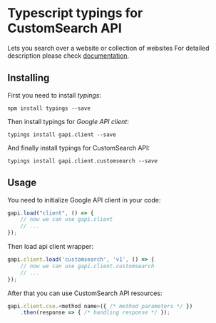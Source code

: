 # Typescript typings for CustomSearch API
Lets you search over a website or collection of websites
For detailed description please check [documentation](https://developers.google.com/custom-search/v1/using_rest).

## Installing

First you need to install *typings*:
```
npm install typings --save 
```

Then install typings for *Google API client*:
```
typings install gapi.client --save 
```

And finally install typings for CustomSearch API:
```
typings install gapi.client.customsearch --save 
```

## Usage

You need to initialize Google API client in your code:
```typescript
gapi.load("client", () => { 
    // now we can use gapi.client
    // ... 
});
```

Then load api client wrapper:
```typescript
gapi.client.load('customsearch', 'v1', () => {
    // now we can use gapi.client.customsearch
    // ... 
});
```



After that you can use CustomSearch API resources:

```typescript
gapi.client.cse.<method name>({ /* method parameters */ })
    .then(response => { /* handling response */ });
```